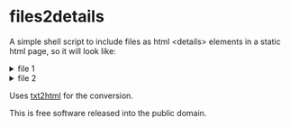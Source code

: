 # files2details

A simple shell script to include files as html \<details\> elements in a static html page, so it will look like:

<details><summary>file 1</summary>file content</details>
<details><summary>file 2</summary>file content</details>


Uses [txt2html](http://txt2html.sourceforge.net) for the conversion.


This is free software released into the public domain.


